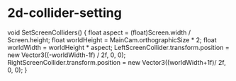 # 2d-collider-setting
void SetScreenColliders()
 {
     float aspect = (float)Screen.width / Screen.height;
     float worldHeight = MainCam.orthographicSize * 2;
     float worldWidth = worldHeight * aspect;
     LeftScreenCollider.transform.position = new Vector3((-worldWidth-1f) / 2f, 0, 0);
     RightScreenCollider.transform.position = new Vector3((worldWidth+1f)/ 2f, 0, 0);
 }
